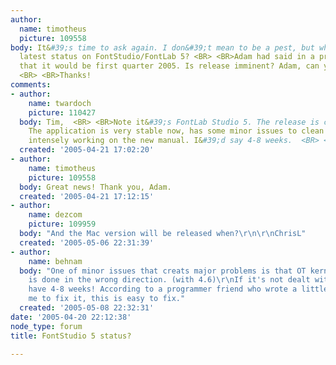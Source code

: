 ```yaml
---
author:
  name: timotheus
  picture: 109558
body: It&#39;s time to ask again. I don&#39;t mean to be a pest, but what&#39;s the
  latest status on FontStudio/FontLab 5? <BR> <BR>Adam had said in a previous thread
  that it would be first quarter 2005. Is release imminent? Adam, can you comment?
  <BR> <BR>Thanks!
comments:
- author:
    name: twardoch
    picture: 110427
  body: Tim,  <BR> <BR>Note it&#39;s FontLab Studio 5. The release is coming closer.
    The application is very stable now, has some minor issues to clean up. We are
    intensely working on the new manual. I&#39;d say 4-8 weeks.  <BR> <BR>Adam
  created: '2005-04-21 17:02:20'
- author:
    name: timotheus
    picture: 109558
  body: Great news! Thank you, Adam.
  created: '2005-04-21 17:12:15'
- author:
    name: dezcom
    picture: 109959
  body: "And the Mac version will be released when?\r\n\r\nChrisL"
  created: '2005-05-06 22:31:39'
- author:
    name: behnam
  body: "One of minor issues that creats major problems is that OT kerning for rtl
    is done in the wrong direction. (with 4.6)\r\nIf it's not dealt with yet, you
    have 4-8 weeks! According to a programmer friend who wrote a little program for
    me to fix it, this is easy to fix."
  created: '2005-05-08 22:32:31'
date: '2005-04-20 22:12:38'
node_type: forum
title: FontStudio 5 status?

---
```

